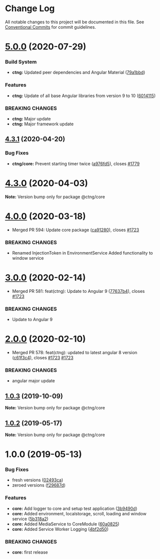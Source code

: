 # Change Log

All notable changes to this project will be documented in this file.
See [Conventional Commits](https://conventionalcommits.org) for commit guidelines.

# [5.0.0](https://codetrust.visualstudio.com/Angular%20Libraries/_git/ctng/compare/v4.4.0...v5.0.0) (2020-07-29)


### Build System

* **ctng:** Updated peer dependencies and Angular Material ([79a1bbd](https://codetrust.visualstudio.com/Angular%20Libraries/_git/ctng/commits/79a1bbd34d49302ea319a9edc98d87eb0aed4e73))


### Features

* **ctng:** Update of all base Angular libraries from version 9 to 10 ([6014115](https://codetrust.visualstudio.com/Angular%20Libraries/_git/ctng/commits/60141156637c65583c44a7ab78b3844eb8cff74e))


### BREAKING CHANGES

* **ctng:** Major update
* **ctng:** Major framework update





## [4.3.1](https://codetrust.visualstudio.com/Angular%20Libraries/_git/ctng/compare/v4.3.0...v4.3.1) (2020-04-20)


### Bug Fixes

* **ctng/core:** Prevent starting timer twice ([a976fd5](https://codetrust.visualstudio.com/Angular%20Libraries/_git/ctng/commits/a976fd546476c66033e01420268e59537c87c215)), closes [#1779](https://codetrust.visualstudio.com/Angular%20Libraries/_git/ctng/issues/1779)





# [4.3.0](https://codetrust.visualstudio.com/Angular%20Libraries/_git/ctng/compare/v4.2.0...v4.3.0) (2020-04-03)

**Note:** Version bump only for package @ctng/core





# [4.0.0](https://codetrust.visualstudio.com/Angular%20Libraries/_git/ctng/compare/v3.0.0...v4.0.0) (2020-03-18)


* Merged PR 594: Update core package ([ca91280](https://codetrust.visualstudio.com/Angular%20Libraries/_git/ctng/commits/ca912808ee30e96f78b9a73012017782422e6fc1)), closes [#1723](https://codetrust.visualstudio.com/Angular%20Libraries/_git/ctng/issues/1723)


### BREAKING CHANGES

* Renamed InjectionToken in EnvironmentService
Added functionality to window service





# [3.0.0](https://codetrust.visualstudio.com/Angular%20Libraries/_git/ctng/compare/v2.0.1...v3.0.0) (2020-02-14)


* Merged PR 581: feat(ctng): Update to Angular 9 ([77637b4](https://codetrust.visualstudio.com/Angular%20Libraries/_git/ctng/commits/77637b426f6730253bc8e7b10cdf120dc21909ca)), closes [#1723](https://codetrust.visualstudio.com/Angular%20Libraries/_git/ctng/issues/1723)


### BREAKING CHANGES

* Update to Angular 9





# [2.0.0](https://codetrust.visualstudio.com/Angular%20Libraries/_git/ctng/compare/v1.0.3...v2.0.0) (2020-02-10)


* Merged PR 578: feat(ctng): updated to latest angular 8 version ([c61f3c4](https://codetrust.visualstudio.com/Angular%20Libraries/_git/ctng/commits/c61f3c46a70df9b48519952bf26c9fcf1ef2e4ee)), closes [#1723](https://codetrust.visualstudio.com/Angular%20Libraries/_git/ctng/issues/1723) [#1723](https://codetrust.visualstudio.com/Angular%20Libraries/_git/ctng/issues/1723)


### BREAKING CHANGES

* angular major update





## [1.0.3](https://codetrust.visualstudio.com/Angular%20Libraries/_git/ctng/compare/v1.0.2...v1.0.3) (2019-10-09)

**Note:** Version bump only for package @ctng/core





## [1.0.2](https://codetrust.visualstudio.com/Angular%20Libraries/_git/ctng/compare/v1.0.1...v1.0.2) (2019-05-17)

**Note:** Version bump only for package @ctng/core





# 1.0.0 (2019-05-13)


### Bug Fixes

* fresh versions ([02493ca](https://codetrust.visualstudio.com/Angular%20Libraries/_git/ctng/commits/02493ca))
* zeroed versions ([f29687d](https://codetrust.visualstudio.com/Angular%20Libraries/_git/ctng/commits/f29687d))


### Features

* **core:** Add logger to core and setup test application ([3b9490d](https://codetrust.visualstudio.com/Angular%20Libraries/_git/ctng/commits/3b9490d))
* **core:** Added environment, localstorage, scroll, loading and window service ([5b318a2](https://codetrust.visualstudio.com/Angular%20Libraries/_git/ctng/commits/5b318a2))
* **core:** Added MediaService to CoreModule ([60a0825](https://codetrust.visualstudio.com/Angular%20Libraries/_git/ctng/commits/60a0825))
* **core:** Added Service Worker Logging ([4bf2d50](https://codetrust.visualstudio.com/Angular%20Libraries/_git/ctng/commits/4bf2d50))


### BREAKING CHANGES

* **core:** first release

